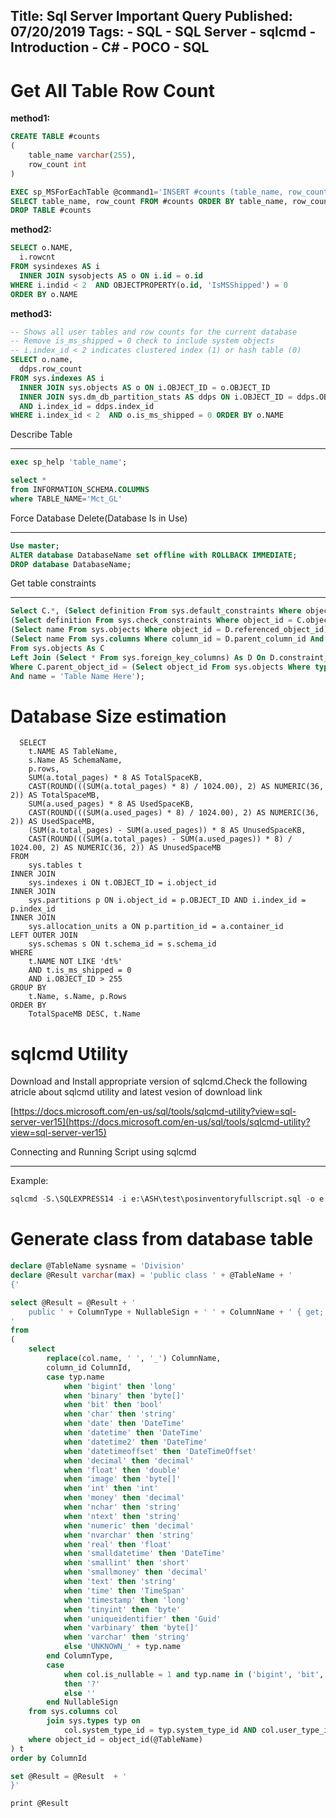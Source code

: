 Title: Sql Server Important Query
Published: 07/20/2019
Tags:
    - SQL
    - SQL Server
    - sqlcmd
    - Introduction
    - C#
    - POCO
    - SQL
---

Get All Table Row Count
=========================

**method1:**

```sql
CREATE TABLE #counts
(
    table_name varchar(255),
    row_count int
)

EXEC sp_MSForEachTable @command1='INSERT #counts (table_name, row_count) SELECT ''?'', COUNT(*) FROM ?'
SELECT table_name, row_count FROM #counts ORDER BY table_name, row_count DESC
DROP TABLE #counts
```

**method2:**

```sql
SELECT o.NAME,
  i.rowcnt 
FROM sysindexes AS i
  INNER JOIN sysobjects AS o ON i.id = o.id 
WHERE i.indid < 2  AND OBJECTPROPERTY(o.id, 'IsMSShipped') = 0
ORDER BY o.NAME
```

**method3:**

```sql
-- Shows all user tables and row counts for the current database 
-- Remove is_ms_shipped = 0 check to include system objects 
-- i.index_id < 2 indicates clustered index (1) or hash table (0) 
SELECT o.name,
  ddps.row_count 
FROM sys.indexes AS i
  INNER JOIN sys.objects AS o ON i.OBJECT_ID = o.OBJECT_ID
  INNER JOIN sys.dm_db_partition_stats AS ddps ON i.OBJECT_ID = ddps.OBJECT_ID
  AND i.index_id = ddps.index_id 
WHERE i.index_id < 2  AND o.is_ms_shipped = 0 ORDER BY o.NAME 
```

Describe Table
*****************

```sql
exec sp_help 'table_name';
```

```sql
select *
from INFORMATION_SCHEMA.COLUMNS
where TABLE_NAME='Mct_GL'
```

Force Database Delete(Database Is in Use)
*******************************************

```sql
Use master;
ALTER database DatabaseName set offline with ROLLBACK IMMEDIATE;
DROP database DatabaseName;
```

Get table constraints
**********************

```sql
Select C.*, (Select definition From sys.default_constraints Where object_id = C.object_id) As dk_definition,
(Select definition From sys.check_constraints Where object_id = C.object_id) As ck_definition,
(Select name From sys.objects Where object_id = D.referenced_object_id) As fk_table,
(Select name From sys.columns Where column_id = D.parent_column_id And object_id = D.parent_object_id) As fk_col
From sys.objects As C
Left Join (Select * From sys.foreign_key_columns) As D On D.constraint_object_id = C.object_id 
Where C.parent_object_id = (Select object_id From sys.objects Where type = 'U'
And name = 'Table Name Here');
```


Database Size estimation
==============================

```
  SELECT 
    t.NAME AS TableName,
    s.Name AS SchemaName,
    p.rows,
    SUM(a.total_pages) * 8 AS TotalSpaceKB, 
    CAST(ROUND(((SUM(a.total_pages) * 8) / 1024.00), 2) AS NUMERIC(36, 2)) AS TotalSpaceMB,
    SUM(a.used_pages) * 8 AS UsedSpaceKB, 
    CAST(ROUND(((SUM(a.used_pages) * 8) / 1024.00), 2) AS NUMERIC(36, 2)) AS UsedSpaceMB, 
    (SUM(a.total_pages) - SUM(a.used_pages)) * 8 AS UnusedSpaceKB,
    CAST(ROUND(((SUM(a.total_pages) - SUM(a.used_pages)) * 8) / 1024.00, 2) AS NUMERIC(36, 2)) AS UnusedSpaceMB
FROM 
    sys.tables t
INNER JOIN      
    sys.indexes i ON t.OBJECT_ID = i.object_id
INNER JOIN 
    sys.partitions p ON i.object_id = p.OBJECT_ID AND i.index_id = p.index_id
INNER JOIN 
    sys.allocation_units a ON p.partition_id = a.container_id
LEFT OUTER JOIN 
    sys.schemas s ON t.schema_id = s.schema_id
WHERE 
    t.NAME NOT LIKE 'dt%' 
    AND t.is_ms_shipped = 0
    AND i.OBJECT_ID > 255 
GROUP BY 
    t.Name, s.Name, p.Rows
ORDER BY 
    TotalSpaceMB DESC, t.Name
```



sqlcmd Utility
=====================

Download and Install appropriate version of sqlcmd.Check the following atricle about sqlcmd utility and latest vesion of download link

[https://docs.microsoft.com/en-us/sql/tools/sqlcmd-utility?view=sql-server-ver15](https://docs.microsoft.com/en-us/sql/tools/sqlcmd-utility?view=sql-server-ver15)

Connecting and Running Script using sqlcmd
*************************************************

Example:

```sql
sqlcmd -S.\SQLEXPRESS14 -i e:\ASH\test\posinventoryfullscript.sql -o e:\ASH\test\posoutput.txt
```



Generate class from database table
===========================================

```sql
declare @TableName sysname = 'Division'
declare @Result varchar(max) = 'public class ' + @TableName + '
{'

select @Result = @Result + '
    public ' + ColumnType + NullableSign + ' ' + ColumnName + ' { get; set; }
'
from
(
    select 
        replace(col.name, ' ', '_') ColumnName,
        column_id ColumnId,
        case typ.name 
            when 'bigint' then 'long'
            when 'binary' then 'byte[]'
            when 'bit' then 'bool'
            when 'char' then 'string'
            when 'date' then 'DateTime'
            when 'datetime' then 'DateTime'
            when 'datetime2' then 'DateTime'
            when 'datetimeoffset' then 'DateTimeOffset'
            when 'decimal' then 'decimal'
            when 'float' then 'double'
            when 'image' then 'byte[]'
            when 'int' then 'int'
            when 'money' then 'decimal'
            when 'nchar' then 'string'
            when 'ntext' then 'string'
            when 'numeric' then 'decimal'
            when 'nvarchar' then 'string'
            when 'real' then 'float'
            when 'smalldatetime' then 'DateTime'
            when 'smallint' then 'short'
            when 'smallmoney' then 'decimal'
            when 'text' then 'string'
            when 'time' then 'TimeSpan'
            when 'timestamp' then 'long'
            when 'tinyint' then 'byte'
            when 'uniqueidentifier' then 'Guid'
            when 'varbinary' then 'byte[]'
            when 'varchar' then 'string'
            else 'UNKNOWN_' + typ.name
        end ColumnType,
        case 
            when col.is_nullable = 1 and typ.name in ('bigint', 'bit', 'date', 'datetime', 'datetime2', 'datetimeoffset', 'decimal', 'float', 'int', 'money', 'numeric', 'real', 'smalldatetime', 'smallint', 'smallmoney', 'time', 'tinyint', 'uniqueidentifier') 
            then '?' 
            else '' 
        end NullableSign
    from sys.columns col
        join sys.types typ on
            col.system_type_id = typ.system_type_id AND col.user_type_id = typ.user_type_id
    where object_id = object_id(@TableName)
) t
order by ColumnId

set @Result = @Result  + '
}'

print @Result
```

